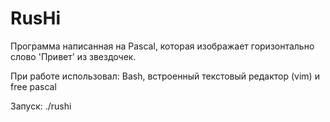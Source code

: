 # RusHi
Программа написанная на Pascal, которая изображает горизонтально слово 'Привет' из звездочек.

При работе использовал: Bash, встроенный текстовый редактор (vim) и free pascal

Запуск: ./rushi
